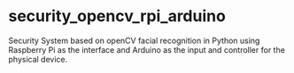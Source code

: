 # security_opencv_rpi_arduino
Security System based on openCV facial recognition in Python using Raspberry Pi as the interface and Arduino as the input and controller for the physical device.
